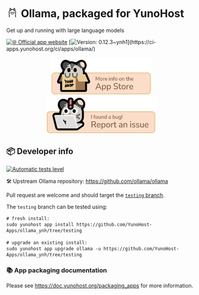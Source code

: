 <!--
N.B.: This README was automatically generated by <https://github.com/YunoHost/apps_tools/blob/main/readme_generator>
It shall NOT be edited by hand.
-->

<h1>
  <img src="https://raw.githubusercontent.com/YunoHost/apps/main/logos/ollama.png" width="32px" alt="Logo of Ollama">
  Ollama, packaged for YunoHost
</h1>

Get up and running with large language models

[![🌐 Official app website](https://img.shields.io/badge/Official_app_website-darkgreen?style=for-the-badge)](https://ollama.com/)
[![Version: 0.12.3~ynh1](https://img.shields.io/badge/Version-0.12.3~ynh1-rgb(18,138,11)?style=for-the-badge)](https://ci-apps.yunohost.org/ci/apps/ollama/)

<div align="center">
<a href="https://apps.yunohost.org/app/ollama"><img height="100px" src="https://github.com/YunoHost/yunohost-artwork/raw/refs/heads/main/badges/neopossum-badges/badge_more_info_on_the_appstore.svg"/></a>
<a href="https://github.com/YunoHost-Apps/ollama_ynh/issues"><img height="100px" src="https://github.com/YunoHost/yunohost-artwork/raw/refs/heads/main/badges/neopossum-badges/badge_report_an_issue.svg"/></a>
</div>

## 📦 Developer info

[![Automatic tests level](https://apps.yunohost.org/badge/cilevel/ollama)](https://ci-apps.yunohost.org/ci/apps/ollama/)

🛠️ Upstream Ollama repository: <https://github.com/ollama/ollama>

Pull request are welcome and should target the [`testing` branch](https://github.com/YunoHost-Apps/ollama_ynh/tree/testing).

The `testing` branch can be tested using:
```
# fresh install:
sudo yunohost app install https://github.com/YunoHost-Apps/ollama_ynh/tree/testing

# upgrade an existing install:
sudo yunohost app upgrade ollama -u https://github.com/YunoHost-Apps/ollama_ynh/tree/testing
```

### 📚 App packaging documentation

Please see <https://doc.yunohost.org/packaging_apps> for more information.
